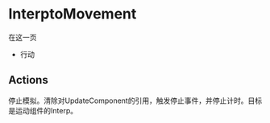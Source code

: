 # InterptoMovement

在这一页

  * 行动





## Actions

停止模拟。清除对UpdateComponent的引用，触发停止事件，并停止计时。目标是运动组件的Interp。
